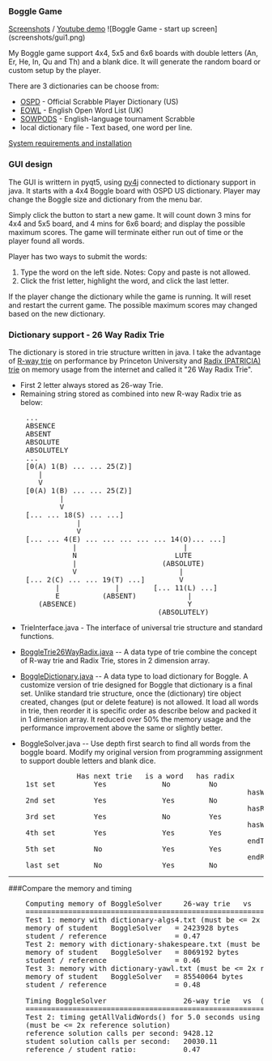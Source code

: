 ### Boggle Game
[Screenshots] / [Youtube demo]
![Boggle Game - start up screen]
(screenshots/gui1.png)  

My Boggle game support 4x4, 5x5 and 6x6 boards with double letters (An, Er, He, In, Qu and Th) and a blank dice.  It will generate the random board or custom setup by the player.  

There are 3 dictionaries can be choose from: 
* [OSPD] - Official Scrabble Player Dictionary (US)  
* [EOWL] - English Open Word List (UK)  
* [SOWPODS] - English-language tournament Scrabble  
* local dictionary file - Text based, one word per line.

[System requirements and installation]  

### GUI design

The GUI is writtern in pyqt5, using [py4j] connected to dictionary support in java.  It starts with a 4x4 Boggle board with OSPD US dictionary.  Player may change the Boggle size and dictionary from the menu bar.

Simply click the button to start a new game.  It will count down 3 mins for 4x4 and 5x5 board, and 4 mins for 6x6 board; and display the possible maximum scores.  The game will terminate either run out of time or the player found all words.

Player has two ways to submit the words:  
  1. Type the word on the left side. Notes: Copy and paste is not allowed.  
  2. Click the frist letter, highlight the word, and click the last letter.  

If the player change the dictionary while the game is running.  It will reset and restart the current game.  The possible maximum scores may changed based on the new dictionary.

### Dictionary support - 26 Way Radix Trie

The dictionary is stored in trie structure written in java.  I take the advantage of [R-way trie] on performance by Princeton University and [Radix (PATRICIA) trie] on memory usage from the internet and called it "26 Way Radix Trie". 
* First 2 letter always stored as 26-way Trie.  
* Remaining string stored as combined into new R-way Radix trie as below:  
<pre>
    ...
    ABSENCE
    ABSENT
    ABSOLUTE
    ABSOLUTELY
    ...
    [0(A) 1(B) ... ... 25(Z)]
       |
       V
    [0(A) 1(B) ... ... 25(Z)]
            | 
            V
    [... ... 18(S) ... ...]
                |
                V
    [... ... 4(E) ... ... ... ... ... 14(O)... ...]
               |                         |
               N                       LUTE
               |                    (ABSOLUTE)
               V                        |
    [... 2(C) ... ... 19(T) ...]        V
           |             |        [... 11(L) ...]
           E          (ABSENT)            |
       (ABSENCE)                          Y
                                   (ABSOLUTELY)
</pre>

* TrieInterface.java - The interface of universal trie structure and standard functions.

* [BoggleTrie26WayRadix.java] -- A data type of trie combine the concept of R-way trie and Radix Trie, stores in 2 dimension array.

* [BoggleDictionary.java] -- A data type to load dictionary for Boggle.  A customize version of trie designed for Boggle that dictionary is a final set.  Unlike standard trie structure, once the (dictionary) tire object created, changes (put or delete feature) is not allowed.  It load all words in trie, then reorder it is specific order as describe below and packed it in 1 dimension array.  It reduced over 50% the memory usage and the performance improvement above the same or slightly better.  

* BoggleSolver.java -- Use depth first search to find all words from the boggle board.  Modify my original version from programming assignment to support double letters and blank dice.

<pre>
                Has next trie   is a word   has radix       flags / indicators
    1st set         Yes             No         No
                                                        hasWord1
    2nd set         Yes             Yes        No
                                                        hasRadix (also use as end Word1)
    3rd set         Yes             No         Yes
                                                        hasWord2
    4th set         Yes             Yes        Yes
                                                        endTrie
    5th set         No              Yes        Yes
                                                        endRadix
    last set        No              Yes        No    
</pre>
---
###Compare the memory and timing
<pre>
    Computing memory of BoggleSolver     26-way trie   vs   (NEW) 26-way radix trie with reorder
    =================================================================================
    Test 1: memory with dictionary-algs4.txt (must be <= 2x reference solution). 
    memory of student   BoggleSolver   = 2423928 bytes      907984 bytes
    student / reference                = 0.47               0.18  
    Test 2: memory with dictionary-shakespeare.txt (must be <= 2x reference solution).
    memory of student   BoggleSolver   = 8069192 bytes      3361808 bytes
    student / reference                = 0.46               0.19  
    Test 3: memory with dictionary-yawl.txt (must be <= 2x reference solution).
    memory of student   BoggleSolver   = 85540064 bytes     41151512 bytes
    student / reference                = 0.48               0.23  
    
    Timing BoggleSolver                  26-way trie   vs  (NEW) 26-way radix trie with reorder
    =================================================================================
    Test 2: timing getAllValidWords() for 5.0 seconds using dictionary-yawl.txt
    (must be <= 2x reference solution)
    reference solution calls per second: 9428.12            9688.37
    student solution calls per second:   20030.11           20418.32
    reference / student ratio:           0.47               0.47
    
</pre>
[Screenshots]: https://github.com/mwong510ca/BoggleGame/blob/master/screenshots/README.md
[Youtube demo]: https://youtu.be/KAHKMHzHqos
[R-way trie]: http://algs4.cs.princeton.edu/lectures/52Tries.pdf
[Radix (PATRICIA) trie]: https://en.wikipedia.org/wiki/Radix_tree
[BoggleTrie26WayRadix.java]: https://github.com/mwong510ca/java_code/blob/master/Algorithm%20-%2026-way%20Radix%20Trie%20-%20Boggle%20/BoggleTrie26WayRadix.java%20-%20Details.md
[BoggleDictionary.java]: https://github.com/mwong510ca/java_code/blob/master/Algorithm%20-%2026-way%20Radix%20Trie%20-%20Boggle%20/BoggleDictionary.java%20-%20Details.md
[OSPD]: http://www.puzzlers.org/pub/wordlists/ospd.txt
[EOWL]: http://dreamsteep.com/projects/the-english-open-word-list.html
[SOWPODS]: https://www.wordgamedictionary.com/sowpods/
[System requirements and installation]: https://github.com/mwong510ca/BoggleGame/tree/master/GUI%20(pyqt5)
[py4j]: https://www.py4j.org
